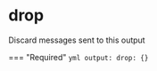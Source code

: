 # drop
Discard messages sent to this output

=== "Required"
    ```yml
    output:
        drop: {}
    ```